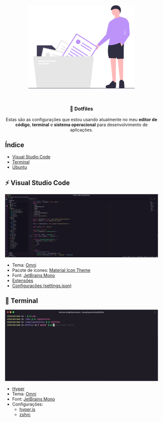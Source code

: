 <p align="center">
    <img alt="Dotfiles" src=".github/Dotfiles.png" width="350px" />
</p>

<br>

<h3 align="center">
   📝 Dotfiles
</h3>

<p align="center">Estas são as configurações que estou usando atualmente no meu <b>editor de código</b>, <b>terminal</b> e <b>sistema operacional</b> para desenvolvimento de aplicações.</p>

## Índice

- [Visual Studio Code](#visual-studio-code)
- [Terminal](#terminal)
- [Ubuntu](#ubuntu)

<a id="visual-studio-code"></a>
## ⚡ Visual Studio Code

<p align="center">
  <img alt="Dotfiles" src=".github/VSCode.png" width="950px" />
</p>

- Tema: [Omni](https://marketplace.visualstudio.com/items?itemName=rocketseat.theme-omni)
- Pacote de ícones: [Material Icon Theme](https://marketplace.visualstudio.com/items?itemName=PKief.material-icon-theme)
- Font: [JetBrains Mono](https://www.jetbrains.com/pt-pt/lp/mono/)
- [Extensões]()
- [Configurações (settings.json)](vscode-settings.json)

<a id="terminal"></a>
## 🚀 Terminal

<p align="center">
  <img alt="Dotfiles" src=".github/Hyper.png" width="950px" />
</p>

- [Hyper](https://hyper.is/)
- Tema: [Omni](https://github.com/getomni/hyper-omni)
- Font: [JetBrains Mono](https://www.jetbrains.com/pt-pt/lp/mono/)
- Configurações:
    - [hyper,js](.hyper.js)
    - [zshrc](.zshrc)
    
    
